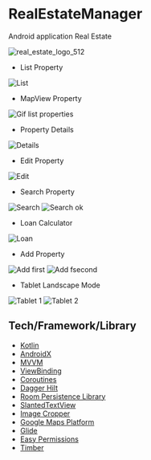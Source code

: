 # RealEstateManager
Android application Real Estate 

![real_estate_logo_512](https://user-images.githubusercontent.com/49925096/102789946-18393800-43a5-11eb-8133-5c4b1d3442fb.png)

- List Property

![List](https://user-images.githubusercontent.com/49925096/102883480-622b2800-4450-11eb-8d2e-419c388bc362.gif)

- MapView Property

![Gif list properties](https://user-images.githubusercontent.com/49925096/102792936-6ea87580-43a9-11eb-949d-091a8ef6bee7.gif)

- Property Details

![Details](https://user-images.githubusercontent.com/49925096/102884441-e5994900-4451-11eb-9d5a-3d4f67314c04.gif)

- Edit Property

![Edit](https://user-images.githubusercontent.com/49925096/102884560-18434180-4452-11eb-9ef6-0257dc960b4f.gif)

- Search Property

![Search](https://user-images.githubusercontent.com/49925096/102883653-a74f5a00-4450-11eb-8899-9ddbf3e05fdc.gif)
![Search ok](https://user-images.githubusercontent.com/49925096/102883934-10cf6880-4451-11eb-8856-b15ee3d8c469.gif)

- Loan Calculator

![Loan](https://user-images.githubusercontent.com/49925096/102884048-3eb4ad00-4451-11eb-94b6-a47ea7f0c021.gif)

- Add Property

![Add first](https://user-images.githubusercontent.com/49925096/102884832-9acc0100-4452-11eb-9d0d-4696ecb709d6.gif)
![Add fsecond](https://user-images.githubusercontent.com/49925096/102884913-c64eeb80-4452-11eb-9e2a-52157e4422a3.gif)

- Tablet Landscape Mode

![Tablet 1](https://user-images.githubusercontent.com/49925096/103620154-4dac5c80-4f33-11eb-90ba-cac73a5cc357.png)
![Tablet 2](https://user-images.githubusercontent.com/49925096/103620457-ca3f3b00-4f33-11eb-8f35-23fe211e6584.png)

## Tech/Framework/Library
- [Kotlin](https://developer.android.com/kotlin/get-started)
- [AndroidX](https://developer.android.com/jetpack/androidx)
- [MVVM](https://developer.android.com/jetpack/docs/guide)
- [ViewBinding](https://developer.android.com/topic/libraries/view-binding)
- [Coroutines](https://developer.android.com/kotlin/coroutines)
- [Dagger Hilt](https://developer.android.com/training/dependency-injection/hilt-android)
- [Room Persistence Library](https://developer.android.com/topic/libraries/architecture/room)
- [SlantedTextView](https://github.com/HeZaiJin/SlantedTextView)
- [Image Cropper](https://github.com/ArthurHub/Android-Image-Cropper)
- [Google Maps Platform](https://developers.google.com/maps/documentation)
- [Glide](https://github.com/bumptech/glide)
- [Easy Permissions](https://github.com/googlesamples/easypermissions)
- [Timber](https://github.com/JakeWharton/timber)
